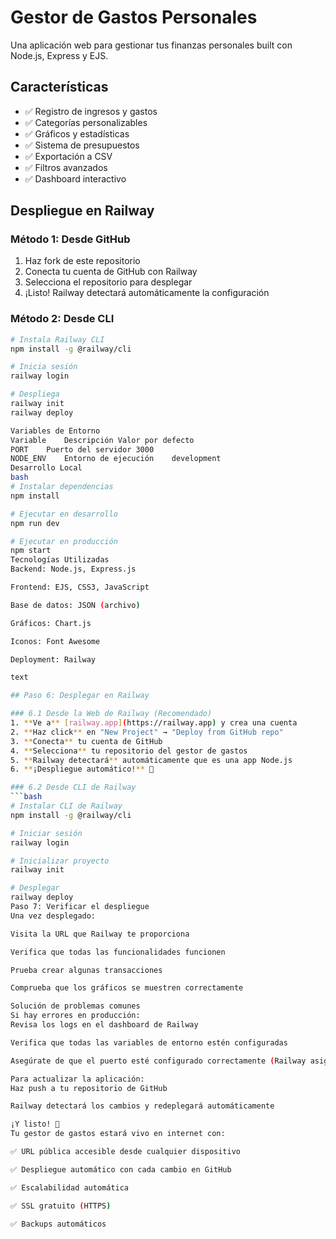 # Gestor de Gastos Personales

Una aplicación web para gestionar tus finanzas personales built con Node.js, Express y EJS.

## Características

- ✅ Registro de ingresos y gastos
- ✅ Categorías personalizables
- ✅ Gráficos y estadísticas
- ✅ Sistema de presupuestos
- ✅ Exportación a CSV
- ✅ Filtros avanzados
- ✅ Dashboard interactivo

## Despliegue en Railway

### Método 1: Desde GitHub
1. Haz fork de este repositorio
2. Conecta tu cuenta de GitHub con Railway
3. Selecciona el repositorio para desplegar
4. ¡Listo! Railway detectará automáticamente la configuración

### Método 2: Desde CLI
```bash
# Instala Railway CLI
npm install -g @railway/cli

# Inicia sesión
railway login

# Despliega
railway init
railway deploy

Variables de Entorno
Variable	Descripción	Valor por defecto
PORT	Puerto del servidor	3000
NODE_ENV	Entorno de ejecución	development
Desarrollo Local
bash
# Instalar dependencias
npm install

# Ejecutar en desarrollo
npm run dev

# Ejecutar en producción
npm start
Tecnologías Utilizadas
Backend: Node.js, Express.js

Frontend: EJS, CSS3, JavaScript

Base de datos: JSON (archivo)

Gráficos: Chart.js

Iconos: Font Awesome

Deployment: Railway

text

## Paso 6: Desplegar en Railway

### 6.1 Desde la Web de Railway (Recomendado)
1. **Ve a** [railway.app](https://railway.app) y crea una cuenta
2. **Haz click** en "New Project" → "Deploy from GitHub repo"
3. **Conecta** tu cuenta de GitHub
4. **Selecciona** tu repositorio del gestor de gastos
5. **Railway detectará** automáticamente que es una app Node.js
6. **¡Despliegue automático!** 🚀

### 6.2 Desde CLI de Railway
```bash
# Instalar CLI de Railway
npm install -g @railway/cli

# Iniciar sesión
railway login

# Inicializar proyecto
railway init

# Desplegar
railway deploy
Paso 7: Verificar el despliegue
Una vez desplegado:

Visita la URL que Railway te proporciona

Verifica que todas las funcionalidades funcionen

Prueba crear algunas transacciones

Comprueba que los gráficos se muestren correctamente

Solución de problemas comunes
Si hay errores en producción:
Revisa los logs en el dashboard de Railway

Verifica que todas las variables de entorno estén configuradas

Asegúrate de que el puerto esté configurado correctamente (Railway asigna uno automáticamente)

Para actualizar la aplicación:
Haz push a tu repositorio de GitHub

Railway detectará los cambios y redeplegará automáticamente

¡Y listo! 🎉
Tu gestor de gastos estará vivo en internet con:

✅ URL pública accesible desde cualquier dispositivo

✅ Despliegue automático con cada cambio en GitHub

✅ Escalabilidad automática

✅ SSL gratuito (HTTPS)

✅ Backups automáticos